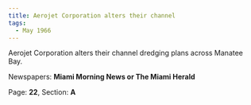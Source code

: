 ```yaml
---  
title: Aerojet Corporation alters their channel  
tags:  
  - May 1966  
---  
```

  
Aerojet Corporation alters their channel dredging plans across Manatee Bay.  
  
Newspapers: **Miami Morning News or The Miami Herald**  
  
Page: **22**, Section: **A** 

